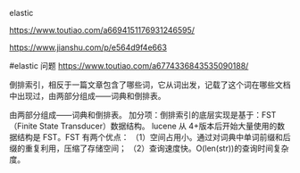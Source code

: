 
elastic

https://www.toutiao.com/a6694151176931246595/


https://www.jianshu.com/p/e564d9f4e663


#elastic 问题
https://www.toutiao.com/a6774336843535090188/


倒排索引，相反于一篇文章包含了哪些词，它从词出发，记载了这个词在哪些文档中出现过，由两部分组成——词典和倒排表。

由两部分组成——词典和倒排表。
加分项：倒排索引的底层实现是基于：FST（Finite State Transducer）数据结构。
lucene 从 4+版本后开始大量使用的数据结构是 FST。FST 有两个优点：
（1）空间占用小。通过对词典中单词前缀和后缀的重复利用，压缩了存储空间；
（2）查询速度快。O(len(str))的查询时间复杂度。


